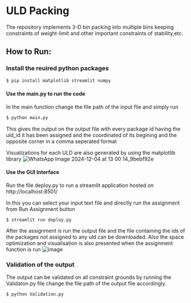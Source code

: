 # ULD Packing

The repository implements 3-D bin packing into multiple bins keeping constraints of weight-limit and other important constraints of stability,etc.

## How to Run:

### Install the reuired python packages

```bash
$ pip install matplotlib streamlit numpy
```

#### Use the main.py to run the code

In the main function change the file path of the input file and simply run

```bash
$ python main.py
```
This gives the output on the output file with every package id having the uld_id it has been assigned and the coordinated of its begining and the opposite corner in a comma seperated format

Visualizations for each ULD are also generated by using the matplotlib library
![WhatsApp Image 2024-12-04 at 13 00 14_9bebf92e](https://github.com/user-attachments/assets/e614f496-51bc-4d8c-b5dc-f5240a812f73)


#### Use the GUI Interface

Run the file deploy.py to run a streamlit application hosted on http://localhost:8501/

In this you can select your input text file and directly run the assignment from Run Assignment button

```
$ streamlit run deploy.py
```

After the assignment is run the output file and the file containing the ids of the packages not assigned to any uld can be downloaded.
Also the space optimization and visualisation is also presented when the assignment function is run
![image](https://github.com/user-attachments/assets/93f00c02-d74d-456d-8cb4-8485f57aa8e1)

### Validation of the output
The output can be validated on all constraint grounds by running the Validaton.py file change the file path of the output file accordingly.
```bash
$ python Validation.py
```
